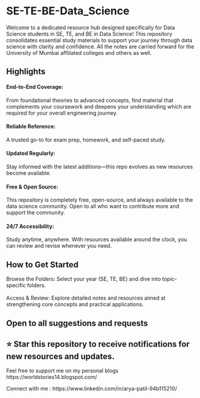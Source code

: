 # SE-TE-BE-Data_Science
Welcome to a dedicated resource hub designed specifically for Data Science students in SE, TE, and BE in Data Science! This repository consolidates essential study materials to support your journey through data science with clarity and confidence.
All the notes are carried forward for the University of Mumbai affiliated colleges and others as well.

## Highlights
<h4>End-to-End Coverage:</h4> From foundational theories to advanced concepts, find material that complements your coursework and deepens your understanding which are required for your overall engineering journey.<br>
<h4>Reliable Reference:</h4> A trusted go-to for exam prep, homework, and self-paced study.<br>
<h4>Updated Regularly:</h4> Stay informed with the latest additions—this repo evolves as new resources become available.<br>
<h4>Free & Open Source:</h4> This repository is completely free, open-source, and always available to the data science community. Open to all who want to contribute more and support the community.<br>
<h4>24/7 Accessibility:</h4> Study anytime, anywhere. With resources available around the clock, you can review and revise whenever you need.<br>

## How to Get Started
Browse the Folders: Select your year (SE, TE, BE) and dive into topic-specific folders.<br><br>
Access & Review: Explore detailed notes and resources aimed at strengthening core concepts and practical applications.

<h2> Open to all suggestions and requests </h2>
<h2> ⭐ Star this repository to receive notifications for new resources and updates. </h2>

<p>Feel free to support me on my personal blogs https://worldstories14.blogspot.com/ </p>
<p> Connect with me : https://www.linkedin.com/in/arya-patil-94b115210/ </p>
